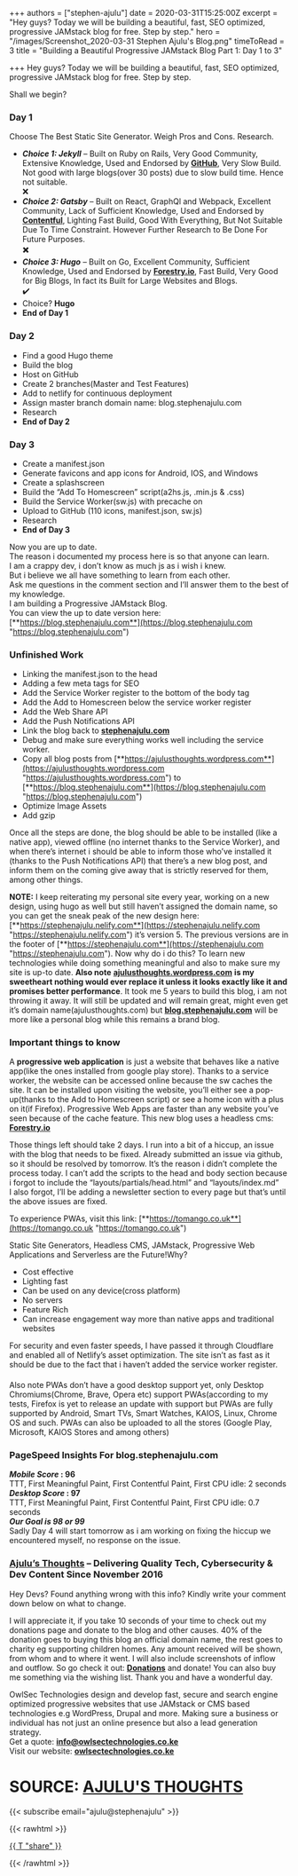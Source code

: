 +++
authors = ["stephen-ajulu"]
date = 2020-03-31T15:25:00Z
excerpt = "Hey guys? Today we will be building a beautiful, fast, SEO optimized, progressive JAMstack blog for free. Step by step."
hero = "/images/Screenshot_2020-03-31 Stephen Ajulu's Blog.png"
timeToRead = 3
title = "Building a Beautiful Progressive JAMstack Blog Part 1: Day 1 to 3"

+++
Hey guys? Today we will be building a beautiful, fast, SEO optimized, progressive JAMstack blog for free. Step by step.

Shall we begin?

### **Day 1**

Choose The Best Static Site Generator. Weigh Pros and Cons. Research.

* **_Choice 1: Jekyll_** – Built on Ruby on Rails, Very Good Community, Extensive Knowledge, Used and Endorsed by [**GitHub**](https://github.com), Very Slow Build. Not good with large blogs(over 30 posts) due to slow build time. Hence not suitable.  
  ❌
* **_Choice 2: Gatsby_** – Built on React, GraphQl and Webpack, Excellent Community, Lack of Sufficient Knowledge, Used and Endorsed by [**Contentful**](https://contentful.com), Lighting Fast Build, Good With Everything, But Not Suitable Due To Time Constraint. However Further Research to Be Done For Future Purposes.  
  ✖️
* **_Choice 3: Hugo_** – Built on Go, Excellent Community, Sufficient Knowledge, Used and Endorsed by [**Forestry.io**](https://forestry.io), Fast Build, Very Good for Big Blogs, In fact its Built for Large Websites and Blogs.  
  ✔️
* Choice? **Hugo**
* **End of Day 1**

### **Day 2**

* Find a good Hugo theme
* Build the blog
* Host on GitHub
* Create 2 branches(Master and Test Features)
* Add to netlify for continuous deployment
* Assign master branch domain name: blog.stephenajulu.com
* Research
* **End of Day 2**

### **Day 3**

* Create a manifest.json
* Generate favicons and app icons for Android, IOS, and Windows
* Create a splashscreen
* Build the “Add To Homescreen” script(a2hs.js, .min.js & .css)
* Build the Service Worker(sw.js) with precache on
* Upload to GitHub (110 icons, manifest.json, sw.js)
* Research
* **End of Day 3**

Now you are up to date.  
The reason i documented my process here is so that anyone can learn.  
I am a crappy dev, i don’t know as much js as i wish i knew.  
But i believe we all have something to learn from each other.  
Ask me questions in the comment section and I’ll answer them to the best of my knowledge.  
I am building a Progressive JAMstack Blog.  
You can view the up to date version here: [**https://blog.stephenajulu.com**](https://blog.stephenajulu.com "https://blog.stephenajulu.com")

### **Unfinished Work**

* Linking the manifest.json to the head
* Adding a few meta tags for SEO
* Add the Service Worker register to the bottom of the body tag
* Add the Add to Homescreen below the service worker register
* Add the Web Share API
* Add the Push Notifications API
* Link the blog back to [**stephenajulu.com**](https://stephenajulu.com)
* Debug and make sure everything works well including the service worker.
* Copy all blog posts from [**https://ajulusthoughts.wordpress.com**](https://ajulusthoughts.wordpress.com "https://ajulusthoughts.wordpress.com") to [**https://blog.stephenajulu.com**](https://blog.stephenajulu.com "https://blog.stephenajulu.com")
* Optimize Image Assets
* Add gzip

Once all the steps are done, the blog should be able to be installed (like a native app), viewed offline (no internet thanks to the Service Worker), and when there’s internet i should be able to inform those who’ve installed it (thanks to the Push Notifications API) that there’s a new blog post, and inform them on the coming give away that is strictly reserved for them, among other things.

**NOTE:** I keep reiterating my personal site every year, working on a new design, using hugo as well but still haven’t assigned the domain name, so you can get the sneak peak of the new design here: [**https://stephenajulu.nelify.com**](https://stephenajulu.nelify.com "https://stephenajulu.nelify.com") it’s version 5. The previous versions are in the footer of [**https://stephenajulu.com**](https://stephenajulu.com "https://stephenajulu.com"). Now why do i do this? To learn new technologies while doing something meaningful and also to make sure my site is up-to date. **Also note** [**ajulusthoughts.wordpress.com**](https://ajulusthoughts.wordpress.com) **is my sweetheart nothing would ever replace it unless it looks exactly like it and promises better performance**. It took me 5 years to build this blog, i am not throwing it away. It will still be updated and will remain great, might even get it’s domain name(ajulusthoughts.com) but [**blog.stephenajulu.com**](https://blog.stephenajulu.com) will be more like a personal blog while this remains a brand blog.

### **Important things to know**

A **progressive web application** is just a website that behaves like a native app(like the ones installed from google play store). Thanks to a service worker, the website can be accessed online because the sw caches the site. It can be installed upon visiting the website, you’ll either see a pop-up(thanks to the Add to Homescreen script) or see a home icon with a plus on it(if Firefox). Progressive Web Apps are faster than any website you’ve seen because of the cache feature. This new blog uses a headless cms: [**Forestry.io**](https://forestry.io)

Those things left should take 2 days. I run into a bit of a hiccup, an issue with the blog that needs to be fixed. Already submitted an issue via github, so it should be resolved by tomorrow. It’s the reason i didn’t complete the process today. I can’t add the scripts to the head and body section because i forgot to include the “layouts/partials/head.html” and “layouts/index.md”  
I also forgot, I’ll be adding a newsletter section to every page but that’s until the above issues are fixed.

To experience PWAs, visit this link: [**https://tomango.co.uk**](https://tomango.co.uk "https://tomango.co.uk")

Static Site Generators, Headless CMS, JAMstack, Progressive Web Applications and Serverless are the Future!Why?

* Cost effective
* Lighting fast
* Can be used on any device(cross platform)
* No servers
* Feature Rich
* Can increase engagement way more than native apps and traditional websites

For security and even faster speeds, I have passed it through Cloudflare and enabled all of Netlify’s asset optimization. The site isn’t as fast as it should be due to the fact that i haven’t added the service worker register.

#### 

Also note PWAs don’t have a good desktop support yet, only Desktop Chromiums(Chrome, Brave, Opera etc) support PWAs(according to my tests, Firefox is yet to release an update with support but PWAs are fully supported by Android, Smart TVs, Smart Watches, KAIOS, Linux, Chrome OS and such. PWAs can also be uploaded to all the stores (Google Play, Microsoft, KAIOS Stores and among others)

### PageSpeed Insights For blog.stephenajulu.com

**_Mobile Score_ : 96**  
TTT, First Meaningful Paint, First Contentful Paint, First CPU idle: 2 seconds  
**_Desktop Score_ : 97**  
TTT, First Meaningful Paint, First Contentful Paint, First CPU idle: 0.7 seconds  
**_Our Goal is 98 or 99_**  
Sadly Day 4 will start tomorrow as i am working on fixing the hiccup we encountered myself, no response on the issue.

### [**Ajulu’s Thoughts**](https://ajulusthoughts.wordpress.com) – Delivering Quality Tech, Cybersecurity & Dev Content Since November 2016

Hey Devs? Found anything wrong with this info? Kindly write your comment down below on what to change.

I will appreciate it, if you take 10 seconds of your time to check out my donations page and donate to the blog and other causes. 40% of the donation goes to buying this blog an official domain name, the rest goes to charity eg supporting children homes. Any amount received will be shown, from whom and to where it went. I will also include screenshots of inflow and outflow. So go check it out: [**Donations**](https://ajulusthoughts.wordpress.com/donate/) and donate! You can also buy me something via the wishing list. Thank you and have a wonderful day.

OwlSec Technologies design and develop fast, secure and search engine optimized progressive websites that use JAMstack or CMS based technologies e.g WordPress, Drupal and more. Making sure a business or individual has not just an online presence but also a lead generation strategy.  
Get a quote: [**info@owlsectechnologies.co.ke**](mailto:info@owlsectechnologies.co.ke)  
Visit our website: [**owlsectechnologies.co.ke**](https://owlsectechnologies.co.ke)

# **SOURCE:** [**AJULU'S THOUGHTS**](https://ajulusthoughts.wordpress.com/2020/03/31/building-a-beautiful-progressive-jamstack-blog-part-1/)

{{< subscribe email="ajulu@stephenajulu" >}}

{{< rawhtml >}}

<p>

<a href="https://www.addtoany.com/share#url={{ .Permalink }}{{ with .Title }}&title={{ . }}{{ end }}" target="_blank" rel="nofollow noopener">{{ T "share" }}</a>

</p>

<p>

<script src="https://utteranc.es/client.js" 

repo="stephenajulu/ajulusthoughts1" 

issue-term="pathname" 

label="Comment" 

theme="photon-dark" 

crossorigin="anonymous" async>

</script>

</p>

{{< /rawhtml >}}